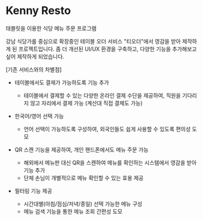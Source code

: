 # Kenny Resto

태블릿을 이용한 식당 메뉴 주문 프로그램

강남 식당가를 중심으로 확장중인 테이블 오더 서비스 "티오더"에서 영감을 받아 제작하게 된 프로젝트입니다.
좀 더 개선된 UI/UX 환경을 구축하고, 다양한 기능을 추가해보고 싶어 제작하게 되었습니다.

[기존 서비스와의 차별점]

* 테이블에서도 결제가 가능하도록 기능 추가
  * 테이블에서 결제할 수 있는 다양한 온라인 결제 수단을 제공하여, 직원을 기다리지 않고 자리에서 결제 가능 (계산대 직접 결제도 가능)

* 한국어/영어 선택 가능
  * 언어 선택이 가능하도록 구성하여, 외국인들도 쉽게 사용할 수 있도록 편의성 도모

* QR 스캔 기능을 제공하여, 개인 핸드폰에서도 메뉴 주문 가능
  * 해외에서 메뉴판 대신 QR을 스캔하여 메뉴를 확인하는 시스템에서 영감을 받아 기능 추가
  * 단체 손님이 개별적으로 메뉴 확인할 수 있는 효용 제공

* 필터링 기능 제공
  * 시간대별(아침/점심/저녁/종일) 선택 가능한 메뉴 구성
  * 메뉴 검색 기능을 통한 메뉴 조회 간편성 도모
